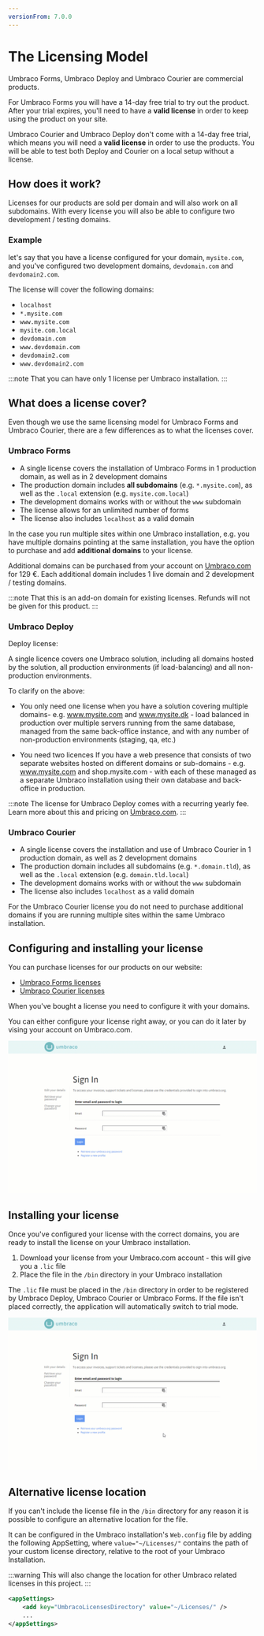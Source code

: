 ```yaml
---
versionFrom: 7.0.0
---
```


# The Licensing Model

Umbraco Forms, Umbraco Deploy and Umbraco Courier are commercial products.

For Umbraco Forms you will have a 14-day free trial to try out the product. After your trial expires, you'll need to have a **valid license** in order to keep using the product on your site.

Umbraco Courier and Umbraco Deploy don't come with a 14-day free trial, which means you will need a **valid license** in order to use the products. You will be able to test both Deploy and Courier on a local setup without a license.

## How does it work?

Licenses for our products are sold per domain and will also work on all subdomains. With every license you will also be able to configure two development / testing domains.

### Example

let's say that you have a license configured for your domain, `mysite.com`, and you've configured two development domains, `devdomain.com` and `devdomain2.com`.

The license will cover the following domains:

- `localhost`
- `*.mysite.com`
- `www.mysite.com`
- `mysite.com.local`
- `devdomain.com`
- `www.devdomain.com`
- `devdomain2.com`
- `www.devdomain2.com`

:::note
That you can have only 1 license per Umbraco installation.
:::

## What does a license cover?

Even though we use the same licensing model for Umbraco Forms and Umbraco Courier, there are a few differences as to what the licenses cover.

### Umbraco Forms

- A single license covers the installation of Umbraco Forms in 1 production domain, as well as in 2 development domains
- The production domain includes **all subdomains** (e.g. `*.mysite.com`), as well as the `.local` extension (e.g. `mysite.com.local`)
- The development domains works with or without the `www` subdomain
- The license allows for an unlimited number of forms
- The license also includes `localhost` as a valid domain

In the case you run multiple sites within one Umbraco installation, e.g. you have multiple domains pointing at the same installation, you have the option to purchase and add **additional domains** to your license.

Additional domains can be purchased from your account on [Umbraco.com](https://umbraco.com) for 129 €. Each additional domain includes 1 live domain and 2 development / testing domains.

:::note
That this is an add-on domain for existing licenses. Refunds will not be given for this product.
:::

### Umbraco Deploy

Deploy license:

A single licence covers one Umbraco solution, including all domains hosted by the solution,
all production environments (if load-balancing) and all non-production environments.

To clarify on the above:

- You only need one license when you have a solution covering multiple domains- e.g. www.mysite.com and www.mysite.dk - load balanced in production over multiple servers running from the same database, managed from the same back-office instance, and with any number of non-production environments (staging, qa, etc.)

- You need two licences If you have a web presence that consists of two separate websites hosted on different domains or sub-domains - e.g. www.mysite.com and shop.mysite.com - with each of these managed as a separate Umbraco installation using their own database and back-office in production.

:::note
The license for Umbraco Deploy comes with a recurring yearly fee. Learn more about this and pricing on [Umbraco.com](https://umbraco.com/products/umbraco-deploy/).
:::

### Umbraco Courier

- A single license covers the installation and use of Umbraco Courier in 1 production domain, as well as 2 development domains
- The production domain includes all subdomains (e.g. `*.domain.tld`), as well as the `.local` extension (e.g. `domain.tld.local`)
- The development domains works with or without the `www` subdomain
- The license also includes `localhost` as a valid domain

For the Umbraco Courier license you do not need to purchase additional domains if you are running multiple sites within the same Umbraco installation.

## Configuring and installing your license

You can purchase licenses for our products on our website:

- [Umbraco Forms licenses](https://umbraco.com/apps/umbraco-forms/)
- [Umbraco Courier licenses](https://umbraco.com/apps/umbraco-courier/)

When you've bought a license you need to configure it with your domains.

You can either configure your license right away, or you can do it later by vising your account on Umbraco.com.

![Configuring Umbraco Forms license](images/configure-forms-license.gif)

## Installing your license

Once you've configured your license with the correct domains, you are ready to install the license on your Umbraco installation.

1. Download your license from your Umbraco.com account - this will give you a `.lic` file
2. Place the file in the `/bin` directory in your Umbraco installation

The `.lic` file must be placed in the `/bin` directory in order to be registered by Umbraco Deploy, Umbraco Courier or Umbraco Forms. If the file isn't placed correctly, the application will automatically switch to trial mode.

![Installing Umbraco Forms license](images/install-forms-license.gif)

## Alternative license location

If you can't include the license file in the `/bin` directory for any reason it is possible to configure an alternative location for the file.

It can be configured in the Umbraco installation's `Web.config` file by adding the following AppSetting, where `value="~/Licenses/"` contains the path of your custom license directory, relative to the root of your Umbraco Installation. 

:::warning
This will also change the location for other Umbraco related licenses in this project.
:::

```xml
<appSettings>
    <add key="UmbracoLicensesDirectory" value="~/Licenses/" />
    ...
</appSettings>
```
